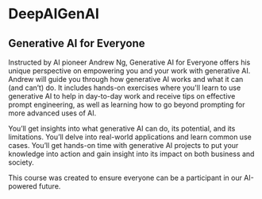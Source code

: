 # DeepAIGenAI
## Generative AI for Everyone

Instructed by AI pioneer Andrew Ng, Generative AI for Everyone offers his unique perspective on empowering you and your work with generative AI. Andrew will guide you through how generative AI works and what it can (and can’t) do. It includes hands-on exercises where you'll learn to use generative AI to help in day-to-day work and receive tips on effective prompt engineering, as well as learning how to go beyond prompting for more advanced uses of AI.

You’ll get insights into what generative AI can do, its potential, and its limitations. You’ll delve into real-world applications and learn common use cases. You’ll get hands-on time with generative AI projects to put your knowledge into action and gain insight into its impact on both business and society. 

This course was created to ensure everyone can be a participant in our AI-powered future.
